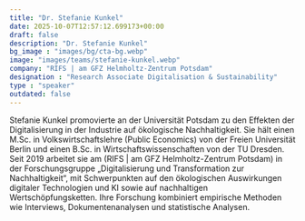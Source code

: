 ```yaml
---
title: "Dr. Stefanie Kunkel"
date: 2025-10-07T12:57:12.699173+00:00
draft: false
description: "Dr. Stefanie Kunkel"
bg_image : "images/bg/cta-bg.webp"
image: "images/teams/stefanie-kunkel.webp"
company: "RIFS | am GFZ Helmholtz-Zentrum Potsdam"
designation : "Research Associate Digitalisation & Sustainability"
type : "speaker"
outdated: false
---
```


Stefanie Kunkel promovierte an der Universität Potsdam zu den Effekten der Digitalisierung in der Industrie auf ökologische Nachhaltigkeit. Sie hält einen M.Sc. in Volkswirtschaftslehre (Public Economics) von der Freien Universität Berlin und einen B.Sc. in Wirtschaftswissenschaften von der TU Dresden.
Seit 2019 arbeitet sie am (RIFS | am GFZ Helmholtz-Zentrum Potsdam) in der Forschungsgruppe „Digitalisierung und Transformation zur Nachhaltigkeit“, mit Schwerpunkten auf den ökologischen Auswirkungen digitaler Technologien und KI sowie auf nachhaltigen Wertschöpfungsketten. Ihre Forschung kombiniert empirische Methoden wie Interviews, Dokumentenanalysen und statistische Analysen.
